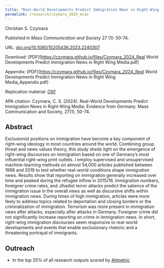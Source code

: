 ```yaml
---
title: "Real-World Developments Predict Immigration News in Right-Wing Media: Evidence from Germany"
permalink: /research/czymara_2024_mcas
---
```

Christian S. Czymara

Published in *Mass Communication and Society* 27 (1): 50-74.

URL: [doi.org/10.1080/15205436.2023.2240307](https://doi.org/10.1080/15205436.2023.2240307)

Download: [PDF](https://czymara.github.io/files/Czymara_2024_Real World Developments Predict Immigration News in Right Wing Media.pdf)

Appendix: [PDF](https://czymara.github.io/files/Czymara_2024_Real World Developments Predict Immigration News in Right Wing Media_Appendix.pdf)

Replication material: [OSF](https://osf.io/bwh78/)

APA citation: Czymara, C. S. (2024). Real-World Developments Predict Immigration News in Right-Wing Media: Evidence from Germany. Mass Communication and Society, 27(1), 50-74.

Abstract
------
Exclusionist positions on immigration have become a key component of right-wing ideology in most countries around the world. Combining group threat and news values theory, this study sheds light on the emergence of right-wing discourses on immigration based on one of Germany’s most influential right-wing print outlets. I employ supervised and unsupervised machine-learning methods on almost 54,000 articles published between 1998 and 2019 to test whether real-world conditions shape immigration news. Results show that reporting on immigration generally increased over time and peaked during the refugee inflow in 2015/16. Immigration numbers, foreigner crime rates, and Jihadist terror attacks predict the salience of the immigration issue in the overall news as well as discursive shifts within immigration news. During times of high immigration, articles were more likely to address topics related to deportation and closing borders or the criminalization of immigration. Terrorism was more present in immigration news after attacks, especially after attacks in Germany. Foreigner crime did not significantly increase reporting on crime in immigration news. In short, right-wing immigration discourses seem responsive to real-world developments and events that enable exclusionary rhetoric and a threatening portrayal of immigrants.

Outreach
------
- In the top 25% of all research outputs scored by [Altmetric](https://routledge.altmetric.com/details/153537892)

